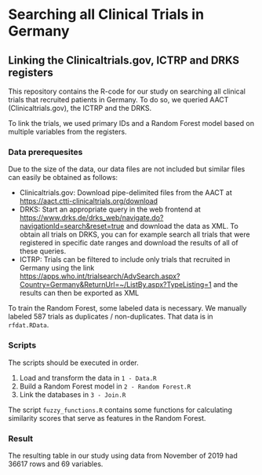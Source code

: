
# Searching all Clinical Trials in Germany

## Linking the Clinicaltrials.gov, ICTRP and DRKS registers

This repository contains the R-code for our study on searching all clinical trials
that recruited patients in Germany. To do so, we queried AACT
(Clinicaltrials.gov), the ICTRP and the DRKS. 

To link the trials, we used primary IDs and a Random Forest model based on multiple variables from the registers.

### Data prerequesites

Due to the size of the data, our data files are not included but similar files 
can easily be obtained as follows:

- Clinicaltrials.gov: Download pipe-delimited files from the AACT at https://aact.ctti-clinicaltrials.org/download
- DRKS: Start an appropriate query in the web frontend at https://www.drks.de/drks_web/navigate.do?navigationId=search&reset=true and download the data as XML. To obtain all trials on DRKS, you can for example search all trials that were registered in specific date ranges and download the results of all of these queries.
- ICTRP: Trials can be filtered to include only trials that recruited in Germany using the link https://apps.who.int/trialsearch/AdvSearch.aspx?Country=Germany&ReturnUrl=~/ListBy.aspx?TypeListing=1 and the results can then be exported as XML

To train the Random Forest, some labeled data is necessary. We manually labeled 587 trials as duplicates / non-duplicates. That data is in `rfdat.RData`.

### Scripts

The scripts should be executed in order.

1. Load and transform the data in `1 - Data.R`
2. Build a Random Forest model in `2 - Random Forest.R`
3. Link the databases in `3 - Join.R`

The script `fuzzy_functions.R` contains some functions for calculating similarity scores that serve as features in the Random Forest.

### Result

The resulting table in our study using data from November of 2019 had 36617 rows and 69 variables.